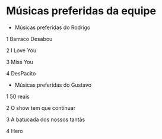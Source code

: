 # Músicas preferidas da equipe

* Músicas preferidas do Rodrigo

1 Barraco Desabou

2 I Love You

3 Miss You

4 DesPacito


* Músicas preferidas do Gustavo

1 50 reais

2 O show tem que continuar

3 A batucada dos nossos tantãs

4 Hero

